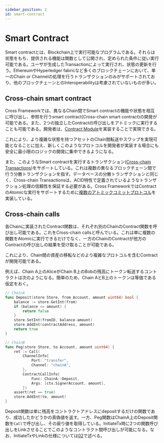 ```yaml
---
sidebar_position: 2
id: smart-contract
---
```


# Smart Contract

Smart contractとは、Blockchain上で実行可能なプログラムである。それらは状態をもち、提供される機能は関数として公開され、定められた条件に従い実行可能である。ユーザが生成したTransactionによって実行され、状態の更新を行う。EthereumやHyperledger fabricなど多くのブロックチェーンにおいて、単一のChain or Channelの処理を行うトランザクションのみがサポートされており、他のブロックチェーンとのInteroperabilityは考慮されていないものが多い。

## Cross-chain smart contract

Cross Frameworkでは、異なるChain間でSmart contractの機能や状態を相互に呼び出し、参照を行うsmart contract(Cross-chain smart contract)の開発が可能である。また、2つの独立したContractの呼び出しをアトミックに実行することも可能である。開発者は、[Contract Module](./overview#contract-module)を実装することで実現できる。

これにより、より複雑な状態を持つアセットのChain間転送やスワップを実現可能となることに加え、新しくこのようなプロトコルを開発者が実装する場合にも安全に最小限のロジックの開発に集中できるようになる。

また、このようなSmart contractを実行するトランザクション([Cross-chain Transactions](./02-cross-chain-transaction.md))をサポートしている。これは複数の異なるブロックチェーン間で行う分散トランザクションを指す。データベースの分散トランザクションと同じく、Cross-chain Transactionsは、ACID特性で定義されているようなトランザクション処理の信頼性を保証する必要がある。Cross FrameworkではContractのAtomicな実行をサポートするために[複数のアトミックコミットプロトコル](./03-atomic-commit-protocol.md)を実装している。

## Cross-chain calls

各Chainに実装されたContract関数は、それぞれ別のChainのContract関数を呼び出し可能である。これをCross-chain callsと呼んでいる。これは単に複数の関数をAtomicに実行できるだけでなく、一方のChainのContractが他方のContractの呼び出しの結果を受け取ることが可能である。

これにより、Chain間の資産の移転などのより複雑なプロトコルを含むContractが開発可能である。

例えば、Chain A上のAliceがChain B上のBobの残高にトークン転送するコントラクトは次のようになる。簡単のため、Chain AとB上のトークンは等価である仮定をおく。

```go
// ChainA
func Deposit(store Store, from Account, amount uint64) bool {
    balance := store.GetInt(from)
    if (balance <= amount) {
        return false
    }
    store.SetInt(fromID, balance-amount)
    store.AddInt(contractAddress, amount)
    return true
}

// ChainB
func Peg(store Store, to Account, amount uint64) {
    ret := Call(
        ChannelInfo{
            Port: "transfer",
            Channel: "chainA",
        },
        ContractCallInfo{
            Func: ChainA::Deposit,
            Args: [ctx.SignerAccount, amount],
        })
    assert(ret == true)
    store.AddInt(to, amount)
}
```

Deposit関数は単に残高をコントラクトアドレスにdepositするだけの関数であり、成功したかどうかの真偽値を返す。一方、Peg関数はChainA上のDeposit関数を`Call`で呼び出し、その戻り値を取得している。InitiateTx時に2つの関数呼び出しをLinkさせることでこのようなコントラクト間呼び出しが可能になる。なお、InitiateTxやLinkの仕様については[02](./cross-chain-transaction#link)で述べる。
